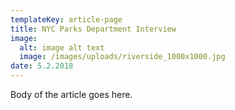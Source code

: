 ```yaml
---
templateKey: article-page
title: NYC Parks Department Interview
image:
  alt: image alt text
  image: /images/uploads/riverside_1000x1000.jpg
date: 5.2.2018
---
```


Body of the article goes here.

